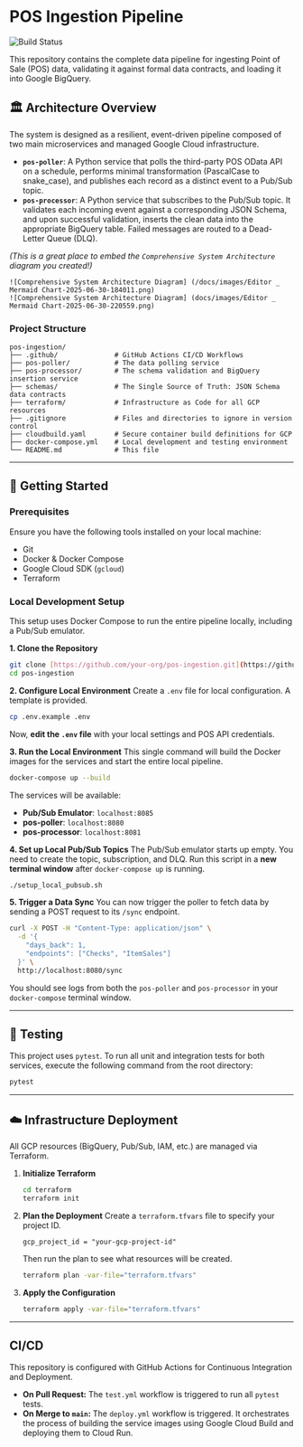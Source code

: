 # POS Ingestion Pipeline

![Build Status](https://github.com/your-org/pos-ingestion/actions/workflows/test.yml/badge.svg)

This repository contains the complete data pipeline for ingesting Point of Sale (POS) data, validating it against formal data contracts, and loading it into Google BigQuery.

## 🏛️ Architecture Overview

The system is designed as a resilient, event-driven pipeline composed of two main microservices and managed Google Cloud infrastructure.

* **`pos-poller`**: A Python service that polls the third-party POS OData API on a schedule, performs minimal transformation (PascalCase to snake_case), and publishes each record as a distinct event to a Pub/Sub topic.
* **`pos-processor`**: A Python service that subscribes to the Pub/Sub topic. It validates each incoming event against a corresponding JSON Schema, and upon successful validation, inserts the clean data into the appropriate BigQuery table. Failed messages are routed to a Dead-Letter Queue (DLQ).

*(This is a great place to embed the `Comprehensive System Architecture` diagram you created!)*
```
![Comprehensive System Architecture Diagram] (/docs/images/Editor _ Mermaid Chart-2025-06-30-184011.png)
![Comprehensive System Architecture Diagram] (docs/images/Editor _ Mermaid Chart-2025-06-30-220559.png)
```

### Project Structure
```
pos-ingestion/
├── .github/              # GitHub Actions CI/CD Workflows
├── pos-poller/           # The data polling service
├── pos-processor/        # The schema validation and BigQuery insertion service
├── schemas/              # The Single Source of Truth: JSON Schema data contracts
├── terraform/            # Infrastructure as Code for all GCP resources
├── .gitignore            # Files and directories to ignore in version control
├── cloudbuild.yaml       # Secure container build definitions for GCP
├── docker-compose.yml    # Local development and testing environment
└── README.md             # This file
```

---

## 🚀 Getting Started

### Prerequisites

Ensure you have the following tools installed on your local machine:
* Git
* Docker & Docker Compose
* Google Cloud SDK (`gcloud`)
* Terraform

### Local Development Setup

This setup uses Docker Compose to run the entire pipeline locally, including a Pub/Sub emulator.

**1. Clone the Repository**
```bash
git clone [https://github.com/your-org/pos-ingestion.git](https://github.com/your-org/pos-ingestion.git)
cd pos-ingestion
```

**2. Configure Local Environment**
Create a `.env` file for local configuration. A template is provided.
```bash
cp .env.example .env
```
Now, **edit the `.env` file** with your local settings and POS API credentials.

**3. Run the Local Environment**
This single command will build the Docker images for the services and start the entire local pipeline.
```bash
docker-compose up --build
```
The services will be available:
* **Pub/Sub Emulator**: `localhost:8085`
* **pos-poller**: `localhost:8080`
* **pos-processor**: `localhost:8081`

**4. Set up Local Pub/Sub Topics**
The Pub/Sub emulator starts up empty. You need to create the topic, subscription, and DLQ. Run this script in a **new terminal window** after `docker-compose up` is running.

```bash
./setup_local_pubsub.sh
```

**5. Trigger a Data Sync**
You can now trigger the poller to fetch data by sending a POST request to its `/sync` endpoint.

```bash
curl -X POST -H "Content-Type: application/json" \
  -d '{
    "days_back": 1,
    "endpoints": ["Checks", "ItemSales"]
  }' \
  http://localhost:8080/sync
```
You should see logs from both the `pos-poller` and `pos-processor` in your `docker-compose` terminal window.

---

## 🧪 Testing

This project uses `pytest`. To run all unit and integration tests for both services, execute the following command from the root directory:

```bash
pytest
```

---

## ☁️ Infrastructure Deployment

All GCP resources (BigQuery, Pub/Sub, IAM, etc.) are managed via Terraform.

1.  **Initialize Terraform**
    ```bash
    cd terraform
    terraform init
    ```

2.  **Plan the Deployment**
    Create a `terraform.tfvars` file to specify your project ID.
    ```
    gcp_project_id = "your-gcp-project-id"
    ```
    Then run the plan to see what resources will be created.
    ```bash
    terraform plan -var-file="terraform.tfvars"
    ```

3.  **Apply the Configuration**
    ```bash
    terraform apply -var-file="terraform.tfvars"
    ```

---

## CI/CD

This repository is configured with GitHub Actions for Continuous Integration and Deployment.

* **On Pull Request:** The `test.yml` workflow is triggered to run all `pytest` tests.
* **On Merge to `main`:** The `deploy.yml` workflow is triggered. It orchestrates the process of building the service images using Google Cloud Build and deploying them to Cloud Run.